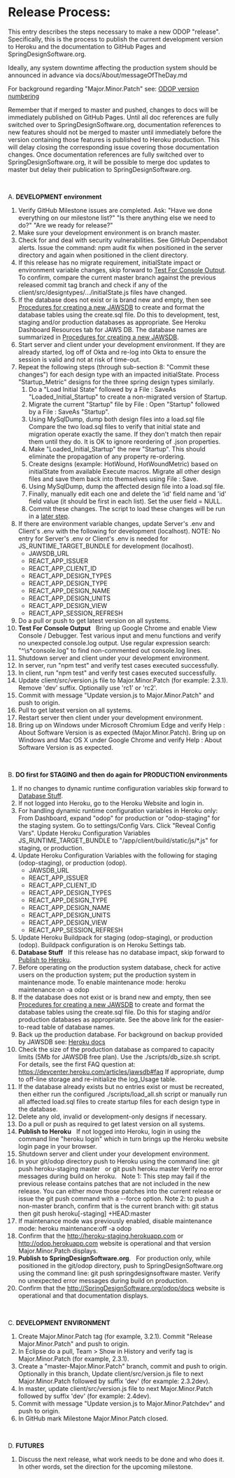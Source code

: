 # Release Process:

This entry describes the steps necessary to make a new ODOP "release".
Specifically, this is the process to publish the current development version to Heroku
and the documentation to GitHub Pages and SpringDesignSoftware.org.

Ideally, any system downtime affecting the production system should be announced in advance via docs/About/messageOfTheDay.md

For background regarding "Major.Minor.Patch" see: [ODOP version numbering](../design/VersionNumbers)

Remember that if merged to master and pushed, changes to docs will be immediately published on GitHub Pages.
Until all doc references are fully switched over to SpringDesignSoftware.org,
documentation references to new features should not be merged to master
until immediately before the version containing those features is published to Heroku production.
This will delay closing the corresponding issue covering those documentation changes.
Once documentation references are fully switched over to SpringDesignSoftware.org,
it will be possible to merge doc updates to master but delay their publication to SpringDesignSoftware.org.

&nbsp;

A. **DEVELOPMENT environment**

1. Verify GitHub Milestone issues are completed.  Ask:
   "Have we done everything on our milestone list?"
   "Is there anything else we need to do?"
   "Are we ready for release?"
1. Make sure your development environment is on branch master.
1. Check for and deal with security vulnerabilities.
See GitHub Dependabot alerts.
Issue the command:
npm audit fix
when positioned in the server directory and again when positioned in the client directory.
1. If this release has no migrate requirement, initialState impact or environment variable changes,
skip forward to [Test For Console Output](release#test4consoleoutput).
To confirm,
compare the current master branch against the previous released commit tag branch
and check if any of the client/src/designtypes/.../initialState.js files have changed.
&nbsp;
1. If the database does not exist or is brand new and empty, then see [Procedures for creating a new JAWSDB](NewDB)
to create and format the database tables using the create.sql file.
Do this to development, test, staging and/or production databases as appropriate.
See Heroku Dashboard Resources tab for JAWS DB.
The database names are summarized in [Procedures for creating a new JAWSDB](NewDB).
1. Start server and client under your development environment.
If they are already started, log off of Okta and re-log into Okta to ensure the session is valid and not at risk of time-out.
&nbsp;
1. Repeat the following steps (through sub-section 8: "Commit these changes") for each design type with an impacted initialState.
Process "Startup_Metric" designs for the three spring design types similarly.
    1. Do a "Load Initial State" followed by a File : SaveAs "Loaded\_Initial\_Startup" to create a non-migrated version of Startup.
    1. Migrate the current "Startup" file by File : Open "Startup" followed by a File : SaveAs "Startup".
    1. Using MySqlDump, dump both design files into a load.sql file
Compare the two load.sql files to verify that initial state and migration operate exactly the same.
If they don't match then repair them until they do.
It is OK to ignore reordering of .json properties.
    1. Make "Loaded\_Initial\_Startup" the new "Startup". This should eliminate the propagation of any property re-ordering.
    1. Create designs (example: HotWound, HotWoundMetric) based on initialState from available Execute macros.
Migrate all other design files and save them back into themselves using File : Save.
    1. Using MySqlDump, dump the affected design file into a load.sql file.
    1. Finally, manually edit each one and delete the 'id' field name and 'id' field value (it should be first in each list).
Set the user field = NULL.
    1. Commit these changes.  The script to load these changes will be run in a [later step](release#runloadscript).
&nbsp;
1. If there are environment variable changes, update Server's .env and Client's .env with the following for development (localhost).
NOTE: No entry for Server's .env or Client's .env is needed for JS\_RUNTIME\_TARGET\_BUNDLE for development (localhost).
    * JAWSDB\_URL
    * REACT\_APP\_ISSUER
    * REACT\_APP\_CLIENT\_ID
    * REACT\_APP\_DESIGN\_TYPES
    * REACT\_APP\_DESIGN\_TYPE
    * REACT\_APP\_DESIGN\_NAME
    * REACT\_APP\_DESIGN\_UNITS
    * REACT\_APP\_DESIGN\_VIEW
    * REACT\_APP\_SESSION\_REFRESH
1. Do a pull or push to get latest version on all systems.
<a id="test4consoleoutput"></a>
&nbsp;
1. **Test For Console Output** &nbsp; Bring up Google Chrome and enable View Console / Debugger.
   Test various input and menu functions and verify no unexpected console.log output.
   Use regular expression search: "^\s*console.log" to find non-commented out console.log lines.
1. Shutdown server and client under your development environment.
&nbsp;
1. In server, run "npm test" and verify test cases executed successfully.
1. In client, run "npm test" and verify test cases executed successfully.
&nbsp;
1. Update client/src/version.js file to Major.Minor.Patch (for example: 2.3.1). Remove 'dev' suffix. Optionally use 'rc1' or 'rc2'.
1. Commit with message "Update version.js to Major.Minor.Patch" and push to origin.
1. Pull to get latest version on all systems.
1. Restart server then client under your development environment.
1. Bring up on Windows under Microsoft Chromium Edge and verify Help : About Software Version is as expected (Major.Minor.Patch).
   Bring up on Windows and Mac OS X under Google Chrome and verify Help : About Software Version is as expected.

&nbsp;

B. **DO first for STAGING and then do again for PRODUCTION environments**
1. If no changes to dynamic runtime configuration variables skip forward to [Database Stuff](release#databaseStuff).
&nbsp;
1. If not logged into Heroku, go to the Heroku Website and login in.
1. For handling dynamic runtime configuration variables in Heroku only:
   From Dashboard, expand "odop" for production or "odop-staging" for the staging system. Go to settings/Config Vars. Click "Reveal Config Vars".
   Update Heroku Configuration Variables JS\_RUNTIME\_TARGET\_BUNDLE to "/app/client/build/static/js/*.js" for staging, or production.
&nbsp;
1. Update Heroku Configuration Variables with the following for staging (odop-staging), or production (odop).
    * JAWSDB\_URL
    * REACT\_APP\_ISSUER
    * REACT\_APP\_CLIENT\_ID
    * REACT\_APP\_DESIGN\_TYPES
    * REACT\_APP\_DESIGN\_TYPE
    * REACT\_APP\_DESIGN\_NAME
    * REACT\_APP\_DESIGN\_UNITS
    * REACT\_APP\_DESIGN\_VIEW
    * REACT\_APP\_SESSION\_REFRESH
1. Update Heroku Buildpack for staging (odop-staging), or production (odop).
   Buildpack configuration is on Heroku Settings tab.
<a id="databaseStuff"></a>
&nbsp;
1. **Database Stuff** &nbsp; If this release has no database impact, skip forward to [Publish to Heroku](release#publish2Heroku).
1. Before operating on the production system database, check for active users on the production system; put the production system in maintenance mode.
   To enable maintenance mode:
   heroku maintenance:on -a odop
1. If the database does not exist or is brand new and empty, then see [Procedures for creating a new JAWSDB](NewDB)
to create and format the database tables using the create.sql file.
Do this for staging and/or production databases as appropriate.
See the above link for the easier-to-read table of database names.
1. Back up the production database.
   For background on backup provided by JAWSDB see: [Heroku docs](https://devcenter.heroku.com/articles/jawsdb#database-backups)
1. Check the size of the production database as compared to capacity limits (5Mb for JAWSDB free plan).
Use the ./scripts/db_size.sh script.
For details, see the first FAQ question at: https://devcenter.heroku.com/articles/jawsdb#faq
If appropriate, dump to off-line storage and re-initialize the log_Usage table.
<a id="runloadscript"></a>
&nbsp;
1. If the database already exists but no entries exist or must be recreated, then either
   run the configured ./scripts/load_all.sh script
   or
   manually run all affected load.sql files to create startup files for each design type in the database.
1. Delete any old, invalid or development-only designs if necessary.
&nbsp;
1. Do a pull or push as required to get latest version on all systems.
<a id="publish2Heroku"></a>
&nbsp;
1. **Publish to Heroku** &nbsp; If not logged into Heroku, login in using the command line "heroku login" which in turn brings up the Heroku website login page in your browser.
1. Shutdown server and client under your development environment.
&nbsp;
1. In your git/odop directory push to Heroku using the command line:
git push heroku-staging master
  &nbsp; or
git push heroku master
Verify no error messages during build on heroku.
&nbsp;
Note 1: This step may fail if the previous release contains patches that are not included in the new release.
You can either move those patches into the current release or issue the git push command with a --force option.
Note 2: to push a non-master branch, confirm that is the current branch with:
git status
   &nbsp; then
git push heroku[-staging] +HEAD:master
&nbsp;
1. If maintenance mode was previously enabled, disable maintenance mode:
heroku maintenance:off -a odop
1. Confirm that the http://heroku-staging.herokuapp.com or http://odop.herokuapp.com website is operational and that version Major.Minor.Patch displays.
1. **Publish to SpringDesignSoftware.org**. &nbsp; For production only,
while positioned in the git/odop directory, push to SpringDesignSoftware.org using the command line:
git push springdesignsoftware master.
Verify no unexpected error messages during build on production.
1. Confirm that the http://SpringDesignSoftware.org/odop/docs website is operational and that documentation displays.

&nbsp;

C. **DEVELOPMENT ENVIRONMENT**
1. Create Major.Minor.Patch tag (for example, 3.2.1).
   Commit "Release Major.Minor.Patch" and push to origin.
1. In Eclipse do a pull, Team > Show in History and verify tag is Major.Minor.Patch (for example, 2.3.1).
1. Create a "master-Major.Minor.Patch" branch, commit and push to origin.
Optionally in this branch, Update client/src/version.js file to next Major.Minor.Patch followed by suffix 'dev' (for example: 2.3.2dev).
1. In master, update client/src/version.js file to next Major.Minor.Patch followed by suffix 'dev' (for example: 2.4dev).
1. Commit with message "Update version.js to Major.Minor.Patchdev" and push to origin.
1. In GitHub mark Milestone Major.Minor.Patch closed.

&nbsp;

D. **FUTURES**
1. Discuss the next release, what work needs to be done and who does it.
   In other words, set the direction for the upcoming milestone.

